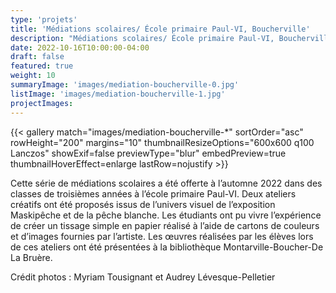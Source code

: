 ```yaml
---
type: 'projets'
title: 'Médiations scolaires/ École primaire Paul-VI, Boucherville'
description: "Médiations scolaires/ École primaire Paul-VI, Boucherville - Septembre 2022"
date: 2022-10-16T10:00:00-04:00
draft: false
featured: true
weight: 10
summaryImage: 'images/mediation-boucherville-0.jpg'
listImage: 'images/mediation-boucherville-1.jpg'
projectImages:         
---
```


{{< gallery match="images/mediation-boucherville-*" sortOrder="asc" rowHeight="200" margins="10" thumbnailResizeOptions="600x600 q100 Lanczos" showExif=false previewType="blur" embedPreview=true thumbnailHoverEffect=enlarge lastRow=nojustify >}}

Cette série de médiations scolaires a été offerte à l’automne 2022 dans des classes de troisièmes années à l’école primaire Paul-VI. Deux ateliers créatifs ont été proposés issus de l’univers visuel de l’exposition Maskipêche et de la pêche blanche. Les étudiants ont pu vivre l’expérience de créer un tissage simple en papier réalisé à l’aide de cartons de couleurs et d’images fournies par l’artiste. Les œuvres réalisées par les élèves lors de ces ateliers ont été présentées à la bibliothèque Montarville-Boucher-De La Bruère.

Crédit photos : Myriam Tousignant et Audrey Lévesque-Pelletier